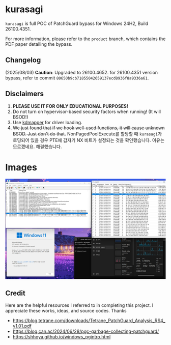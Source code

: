 # kurasagi

`kurasagi` is full POC of PatchGuard bypass for Windows 24H2, Build 26100.4351.

For more information, please refer to the `product` branch, which contains the PDF paper detailing the bypass.

## Changelog

(2025/08/03) **Caution**: Upgraded to 26100.4652. for 26100.4351 version bypass, refer to commit `80650b9cb71855042659137ecd8936f8a9336a61`.

## Disclaimers

1. **PLEASE USE IT FOR ONLY EDUCATIONAL PURPOSES!**
2. Do not turn on hypervisor-based security factors when running! (It will BSOD!)
3. Use [kdmapper](https://github.com/TheCruZ/kdmapper) for driver loading.
4. ~~We just found that if we hook well-used functions, it will cause unknown BSOD. Just don't do that.~~ NonPagedPoolExecute를 할당할 때 `kurasagi`가 로딩되어 있을 경우 PTE에 갑자기 NX 비트가 설정되는 것을 확인했습니다. 이유는 모르겠네요. 해결했습니다.

# Images

![proof](assets/proof.png)

## Credit
Here are the helpful resources I referred to in completing this project. I appreciate these works, ideas, and source codes. Thanks
+ https://blog.tetrane.com/downloads/Tetrane_PatchGuard_Analysis_RS4_v1.01.pdf
+ https://blog.can.ac/2024/06/28/pgc-garbage-collecting-patchguard/
+ https://shhoya.github.io/windows_pgintro.html
